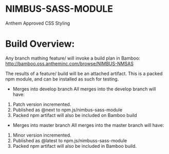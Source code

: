 # NIMBUS-SASS-MODULE
Anthem Approved CSS Styling

# Build Overview:

Any branch mathing feature/ will invoke a build plan in Bamboo: http://bamboo.oss.antheminc.com/browse/NIMBUS-NMSAS

The results of a feature/ build will be an attached artifact.  This is a packed npm module, and can be installed as such for testing.

* Merges into develop branch
All merges into the develop branch will have:
1. Patch version incremented.
2. Published as @next to npm.js/nimbus-sass-module
3. Packed npm artifact will also be included on Bamboo build

* Merges into master branch
All merges into the master branch will have: 
1. Minor version incremented.
2. Published as @latest to npm.js/nimbuss-sass-module
3. Packed npm artifact will also be included in Bamboo build. 



